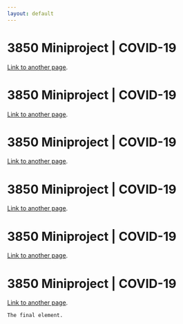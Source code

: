 ```yaml
---
layout: default
---
```


# 3850 Miniproject | COVID-19
[Link to another page](./another-page.md).

# 3850 Miniproject | COVID-19
[Link to another page](./another-page.md).

# 3850 Miniproject | COVID-19
[Link to another page](./another-page.md).

# 3850 Miniproject | COVID-19
[Link to another page](./another-page.md).

# 3850 Miniproject | COVID-19
[Link to another page](./another-page.md).

# 3850 Miniproject | COVID-19
[Link to another page](./another-page.md).

```
The final element.
```
